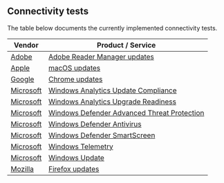 ## Connectivity tests
The table below documents the currently implemented connectivity tests.

| Vendor | Product / Service |
| -- | -- |
| [Adobe](./Adobe/) | [Adobe Reader Manager updates](./Adobe/ARMUpdate/) |
| [Apple](./Apple/) | [macOS updates](./Apple/MacOSUpdate/) |
| [Google](./Google/) | [Chrome updates](./Google/ChromeBrowser/) |
| [Microsoft](./Microsoft/) | [Windows Analytics Update Compliance](./Microsoft/WindowsAnalytics/) |
| [Microsoft](./Microsoft/) | [Windows Analytics Upgrade Readiness ](./Microsoft/WindowsAnalytics/) |
| [Microsoft](./Microsoft/) | [Windows Defender Advanced Threat Protection](./Microsoft/WindowsDefenderAdvancedThreatProtection/) |
| [Microsoft](./Microsoft/) | [Windows Defender Antivirus](./Microsoft/WindowsDefenderAntiVirus/) |
| [Microsoft](./Microsoft/) | [Windows Defender SmartScreen](./Microsoft/WindowsDefenderSmartScreen/) |
| [Microsoft](./Microsoft/) | [Windows Telemetry](./Microsoft/WindowsTelemetry/) |
| [Microsoft](./Microsoft/) | [Windows Update](./Microsoft/WindowsUpdate/) |
| [Mozilla](./Mozilla) | [Firefox updates](./Mozilla/Firefox/) |